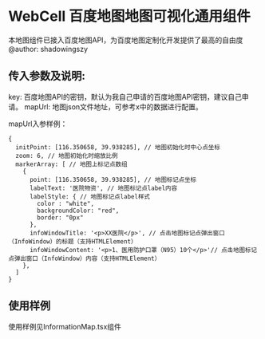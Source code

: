# WebCell 百度地图地图可视化通用组件
本地图组件已接入百度地图API，为百度地图定制化开发提供了最高的自由度
@author: shadowingszy

## 传入参数及说明:
key: 百度地图API的密钥，默认为我自己申请的百度地图API密钥，建议自己申请。
mapUrl: 地图json文件地址，可参考x中的数据进行配置。

mapUrl入参样例：
```
{
  initPoint: [116.350658, 39.938285], // 地图初始化时中心点坐标
  zoom: 6, // 地图初始化时缩放比例
  markerArray: [ // 地图上标记点数组
    {
      point: [116.350658, 39.938285], // 地图标记点坐标
      labelText: '医院物资', // 地图标记点label内容
      labelStyle: { // 地图标记点label样式
        color : "white",
        backgroundColor: "red",
        border: "0px" 
      },
      infoWindowTitle: '<p>XX医院</p>', // 点击地图标记点弹出窗口（InfoWindow）的标题（支持HTMLElement）
      infoWindowContent: '<p>1、医用防护口罩（N95）10个</p>'// 点击地图标记点弹出窗口（InfoWindow）内容（支持HTMLElement）
    },
  ]
}
```

## 使用样例
使用样例见InformationMap.tsx组件